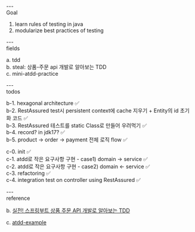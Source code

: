 ---\
Goal


1. learn rules of testing in java
2. modularize best practices of testing




---\
fields


a. tdd\
b. steal: 상품-주문 api 개발로 알아보는 TDD\
c. mini-atdd-practice



---\
todos


b-1. hexagonal architecture :white_check_mark:\
b-2. RestAssured test시 persistent context에 cache 지우기 + Entity의 id 초기화 코드 :white_check_mark:\
b-3. RestAssured 테스트를 static Class로 만들어 우려먹기 :white_check_mark:\
b-4. record? in jdk17? :white_check_mark:\
b-5. product -> order -> payment 전체 로직 flow :white_check_mark:

c-0. init :white_check_mark:\
c-1. atdd로 작은 요구사항 구현 - case1) domain -> service :white_check_mark:\
c-2. atdd로 작은 요구사항 구현 - case2) domain <- service :white_check_mark:\
c-3. refactoring :white_check_mark:\
c-4. integration test on controller using RestAssured :white_check_mark:



---\
reference


b. [실전! 스프링부트 상품 주문 API 개발로 알아보는 TDD](https://github.com/ejoongseok/product-order-service)

c. [atdd-example](https://github.com/ejoongseok/atdd-example)
